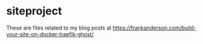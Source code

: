 # siteproject

These are files related to my blog posts at
https://frankanderson.com/build-your-site-on-docker-traefik-ghost/
